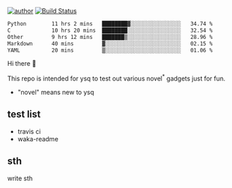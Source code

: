 [![author](https://img.shields.io/badge/author-ysq-green)](https://github.com/Yang-Shiqin)
[![Build Status](https://app.travis-ci.com/Yang-Shiqin/testall.svg?branch=main)](https://app.travis-ci.com/Yang-Shiqin/testall)

<!--START_SECTION:waka-->

```txt
Python        11 hrs 2 mins   ████████▓░░░░░░░░░░░░░░░░   34.74 %
C             10 hrs 20 mins  ████████░░░░░░░░░░░░░░░░░   32.54 %
Other         9 hrs 12 mins   ███████▒░░░░░░░░░░░░░░░░░   28.96 %
Markdown      40 mins         ▓░░░░░░░░░░░░░░░░░░░░░░░░   02.15 %
YAML          20 mins         ▒░░░░░░░░░░░░░░░░░░░░░░░░   01.06 %
```

<!--END_SECTION:waka-->

Hi there 👋

This repo is intended for ysq to test out various novel<sup>*</sup> gadgets just for fun.

- "novel" means new to ysq

## test list
- travis ci
- waka-readme


## sth
write sth

